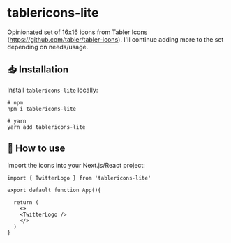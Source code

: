 # tablericons-lite
Opinionated set of 16x16 icons from Tabler Icons (https://github.com/tabler/tabler-icons). I'll continue adding more to the set depending on needs/usage.

## 📥 Installation
Install `tablericons-lite` locally:
```
# npm
npm i tablericons-lite

# yarn
yarn add tablericons-lite
```

## 🍇 How to use
Import the icons into your Next.js/React project:
```
import { TwitterLogo } from 'tablericons-lite'

export default function App(){

  return (
    <>
    <TwitterLogo />
    </>
  )
}
```